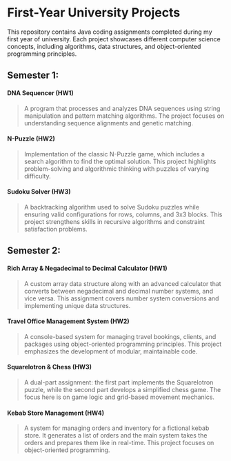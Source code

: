 # First-Year University Projects
This repository contains Java coding assignments completed during my first year of university. Each project showcases different computer science concepts, including algorithms, data structures, and object-oriented programming principles.

## Semester 1:

#### DNA Sequencer (HW1)
> A program that processes and analyzes DNA sequences using string manipulation and pattern matching algorithms. The project focuses on understanding sequence alignments and genetic matching.

#### N-Puzzle (HW2)
> Implementation of the classic N-Puzzle game, which includes a search algorithm to find the optimal solution. This project highlights problem-solving and algorithmic thinking with puzzles of varying difficulty.

#### Sudoku Solver (HW3)
> A backtracking algorithm used to solve Sudoku puzzles while ensuring valid configurations for rows, columns, and 3x3 blocks. This project strengthens skills in recursive algorithms and constraint satisfaction problems.

## Semester 2:

#### Rich Array & Negadecimal to Decimal Calculator (HW1)
> A custom array data structure along with an advanced calculator that converts between negadecimal and decimal number systems, and vice versa. This assignment covers number system conversions and implementing unique data structures.

#### Travel Office Management System (HW2)
> A console-based system for managing travel bookings, clients, and packages using object-oriented programming principles. This project emphasizes the development of modular, maintainable code.

#### Squarelotron & Chess (HW3)
> A dual-part assignment: the first part implements the Squarelotron puzzle, while the second part develops a simplified chess game. The focus here is on game logic and grid-based movement mechanics.

#### Kebab Store Management (HW4)
> A system for managing orders and inventory for a fictional kebab store. It generates a list of orders and the main system takes the orders and prepares them like in real-time. This project focuses on object-oriented programming.

